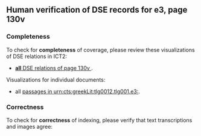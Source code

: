 

## Human verification of DSE records for e3, page 130v

###  Completeness

To check for **completeness** of coverage, please review these visualizations of DSE relations in ICT2:

- [**all** DSE relations of page 130v ](http://www.homermultitext.org/ict2/?urn=urn:cite2:hmt:e3bifolio.v1:E3_130v_131r@0.2339,0.3067,0.2185,0.03007).

Visualizations for individual documents:

-  all [passages in urn:cts:greekLit:tlg0012.tlg001.e3:](http://www.homermultitext.org/ict2/?urn=urn:cite2:hmt:e3bifolio.v1:E3_130v_131r@0.2339,0.3067,0.2185,0.03007).


### Correctness

To check for **correctness** of indexing, please verify that text transcriptions and images agree:

